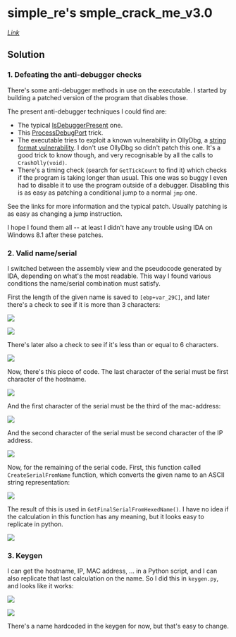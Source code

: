 # simple_re's smple_crack_me_v3.0

*[Link](https://crackmes.one/crackme/5ab77f6333c5d40ad448ca2f)*

## Solution

### 1. Defeating the anti-debugger checks

There's some anti-debugger methods in use on the executable. I started by building a patched version of the program that disables those.

The present anti-debugger techniques I could find are:

* The typical [IsDebuggerPresent](https://stackoverflow.com/questions/10330147/how-do-i-bypass-isdebuggerpresent-with-ollydbg) one.
* This [ProcessDebugPort](https://anti-debug.checkpoint.com/techniques/debug-flags.html#using-win32-api-ntqueryinformationprocess-processdebugport) trick.
* The executable tries to exploit a known vulnerability in OllyDbg, a [string format vulnerability](https://vuldb.com/?id.21973). I don't use OllyDbg so didn't patch this one. It's a good trick to know though, and very recognisable by all the calls to `CrashOlly(void)`.
* There's a timing check (search for `GetTickCount` to find it) which checks if the program is taking longer than usual. This one was so buggy I even had to disable it to use the program outside of a debugger. Disabling this is as easy as patching a conditional jump to a normal `jmp` one. 

See the links for more information and the typical patch. Usually patching is as easy as changing a jump instruction.

I hope I found them all -- at least I didn't have any trouble using IDA on Windows 8.1 after these patches.

### 2. Valid name/serial

I switched between the assembly view and the pseudocode generated by IDA, depending on what's the most readable. This way I found various conditions the name/serial combination must satisfy.

First the length of the given name is saved to `[ebp+var_29C]`, and later there's a check to see if it is more than 3 characters:

![](https://i.imgur.com/gBS4tjy.png)

![](https://i.imgur.com/nelyXTs.png)

There's later also a check to see if it's less than or equal to 6 characters.

![](https://i.imgur.com/GBHcypA.png)

Now, there's this piece of code. The last character of the serial must be first character of the hostname.

![](https://i.imgur.com/bzSmbe2.png)

And the first character of the serial must be the third of the mac-address:

![](https://i.imgur.com/ZWgIDAf.png)

And the second character of the serial must be second character of the IP address.

![](https://i.imgur.com/yWkIhhK.png)

Now, for the remaining of the serial code. First, this function called `CreateSerialFromName` function, which converts the given name to an ASCII string representation:

![](https://i.imgur.com/SfI9mpj.png)

The result of this is used in `GetFinalSerialFromHexedName()`. I have no idea if the calculation in this function has any meaning, but it looks easy to replicate in python.

![](https://i.imgur.com/DAFb9uo.png)

### 3. Keygen

I can get the hostname, IP, MAC address, ... in a Python script, and I can also replicate that last calculation on the name. So I did this in `keygen.py`, and looks like it works:

![](https://i.imgur.com/UGhg8Tq.png)

![](https://i.imgur.com/pOvybV7.png)

There's a name hardcoded in the keygen for now, but that's easy to change.

